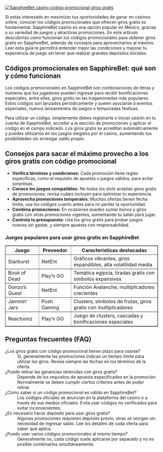 [![SapphireBet casino código promocional giros gratis](https://123-caf.pages.dev/gitsignup.png)](https://vrmoo.ru/Bt82HjjY)

<p>Si estás interesado en maximizar tus oportunidades de ganar en casinos online, conocer los códigos promocionales que ofrecen giros gratis es fundamental. SapphireBet casino es una opción popular en México, gracias a su variedad de juegos y atractivas promociones. En este artículo descubrirás cómo funcionan los códigos promocionales para obtener giros gratis en SapphireBet, además de consejos para aprovecharlos al máximo. Leer esta guía te permitirá entender mejor las condiciones y mejorar tu experiencia de juego sin tener que realizar grandes depósitos iniciales.</p>  <h2>Códigos promocionales en SapphireBet: qué son y cómo funcionan</h2> <p>Los códigos promocionales en SapphireBet son combinaciones de letras y números que los jugadores pueden ingresar para recibir bonificaciones especiales, entre ellas, giros gratis en las tragamonedas más populares. Estos códigos son lanzados periódicamente y suelen asociarse a eventos especiales, nuevos lanzamientos de juegos o temporadas festivas.</p> <p>Para utilizar un código, simplemente debes registrarte o iniciar sesión en tu cuenta de SapphireBet, acceder a la sección de promociones y aplicar el código en el campo indicado. Los giros gratis se acreditan automáticamente y puedes utilizarlos en los juegos elegidos por el casino, aumentando tus posibilidades sin arriesgar saldo propio.</p>  <h2>Consejos para sacar el máximo provecho a los giros gratis con código promocional</h2> <ul> <li><strong>Verifica términos y condiciones:</strong> Cada promoción tiene reglas específicas, como el requisito de apuesta o juegos válidos, para evitar sorpresas.</li> <li><strong>Conoce los juegos compatibles:</strong> No todos los slots aceptan giros gratis de promociones; revisa cuáles incluyen para optimizar tu experiencia.</li> <li><strong>Aprovecha promociones temporales:</strong> Muchas ofertas tienen fecha límite, usa los códigos cuanto antes para no perder la oportunidad.</li> <li><strong>Combina promociones:</strong> En ocasiones puedes sumar bonos y giros gratis con otras promociones vigentes, aumentando tu saldo para jugar.</li> <li><strong>Controla tu presupuesto:</strong> Usa los giros gratis para probar juegos nuevos sin gastar, y siempre apuesta con responsabilidad.</li> </ul>  <h3>Juegos populares para usar giros gratis en SapphireBet</h3> <table border="1" cellpadding="5" cellspacing="0"> <thead> <tr> <th>Juego</th> <th>Proveedor</th> <th>Características destacadas</th> </tr> </thead> <tbody> <tr> <td>Starburst</td> <td>NetEnt</td> <td>Gráficos vibrantes, giros expandibles, alta volatilidad media</td> </tr> <tr> <td>Book of Dead</td> <td>Play’n GO</td> <td>Temática egipcia, tiradas gratis con símbolos expansivos</td> </tr> <tr> <td>Gonzo’s Quest</td> <td>NetEnt</td> <td>Función Avalanche, multiplicadores crecientes</td> </tr> <tr> <td>Jammin’ Jars</td> <td>Push Gaming</td> <td>Clusters, símbolos de frutas, giros gratis con multiplicadores</td> </tr> <tr> <td>Reactoonz</td> <td>Play’n GO</td> <td>Juego de clusters, cascadas y bonificaciones especiales</td> </tr> </tbody> </table>  <h2>Preguntas frecuentes (FAQ)</h2> <dl> <dt>¿Los giros gratis con código promocional tienen plazo para usarse?</dt> <dd>Sí, generalmente las promociones indican un tiempo límite para utilizar los giros. Revisa siempre las fechas en los términos de la oferta.</dd>  <dt>¿Puedo retirar las ganancias obtenidas con giros gratis?</dt> <dd>Depende de los requisitos de apuesta especificados en la promoción. Normalmente se deben cumplir ciertos criterios antes de poder retirar.</dd>  <dt>¿Cómo saber si un código promocional es válido en SapphireBet?</dt> <dd>Los códigos oficiales se anuncian en la plataforma del casino o a través de sus medios oficiales. Evita usar códigos no verificados para evitar inconvenientes.</dd>  <dt>¿Es necesario hacer depósito para usar giros gratis?</dt> <dd>Algunas promociones requieren depósito previo, otras se otorgan sin necesidad de ingresar saldo. Lee los detalles de cada oferta para saber qué aplica.</dd>  <dt>¿Puedo usar varios códigos promocionales al mismo tiempo?</dt> <dd>Generalmente no, cada código suele aplicarse por separado y no es posible combinarlos simultáneamente.</dd> </dl>